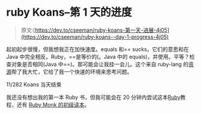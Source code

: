 # ruby Koans–第 1 天的进度

> 原文:[https://dev.to/cseeman/ruby-koans-第一天-进展-4j05](https://dev.to/cseeman/ruby-koans--day-1-progress-4j05)

起初起步很慢，但我想我正在加快速度。equals 和== sucks，它们的意思和在 Java 中完全相反。Ruby，==是等价的(。Java 中的 equals)，并使用。平等？检查对象是否相同(Java 中==)。那可能会让我挂一会儿。这个来自 ruby-lang 的[资源](https://www.ruby-lang.org/en/documentation/ruby-from-other-languages/to-ruby-from-java/)帮了我大忙，它给了我一个快速的环境来思考问题。

11/282 Koans 当天结束

我还没有想出我的第一本 Ruby 书，但我可能会在 20 分钟内尝试这本[Ruby](https://www.ruby-lang.org/en/documentation/quickstart/)教程，还有 [Ruby Monk 的初级读本](https://rubymonk.com/learning/books/1-ruby-primer/chapters/6-objects/lessons/35-introduction-to-objects)。